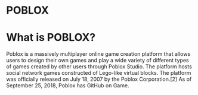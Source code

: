 # POBLOX

# What is POBLOX?

Poblox is a massively multiplayer online game creation platform that allows users to design their own games and play a wide variety of different types of games created by other users through Poblox Studio. The platform hosts social network games constructed of Lego-like virtual blocks. The platform was officially released on July 18, 2007 by the Poblox Corporation.[2] As of September 25, 2018, Poblox has GitHub on Game.
